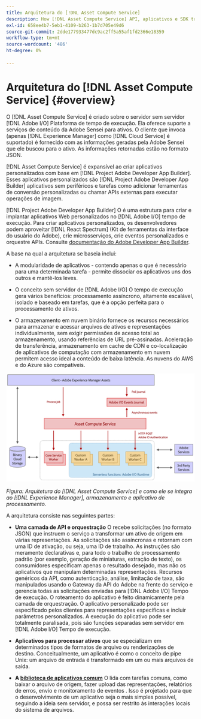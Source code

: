 ```yaml
---
title: Arquitetura do [!DNL Asset Compute Service]
description: How [!DNL Asset Compute Service] API, aplicativos e SDK trabalham juntos para fornecer um serviço de processamento de ativos nativo em nuvem.
exl-id: 658ee4b7-5eb1-4109-b263-1b7d705e49d6
source-git-commit: 2dde177933477dc9ac2ff5a55af1fd2366e18359
workflow-type: tm+mt
source-wordcount: '486'
ht-degree: 0%

---
```


# Arquitetura do [!DNL Asset Compute Service] {#overview}

O [!DNL Asset Compute Service] é criado sobre o servidor sem servidor [!DNL Adobe I/O] Plataforma de tempo de execução. Ela oferece suporte a serviços de conteúdo da Adobe Sensei para ativos. O cliente que invoca (apenas [!DNL Experience Manager] como [!DNL Cloud Service] é suportado) é fornecido com as informações geradas pela Adobe Sensei que ele buscou para o ativo. As informações retornadas estão no formato JSON.

[!DNL Asset Compute Service] é expansível ao criar aplicativos personalizados com base em [!DNL Project Adobe Developer App Builder]. Esses aplicativos personalizados são [!DNL Project Adobe Developer App Builder] aplicativos sem periféricos e tarefas como adicionar ferramentas de conversão personalizadas ou chamar APIs externas para executar operações de imagem.

[!DNL Project Adobe Developer App Builder] O é uma estrutura para criar e implantar aplicativos Web personalizados no [!DNL Adobe I/O] tempo de execução. Para criar aplicativos personalizados, os desenvolvedores podem aproveitar [!DNL React Spectrum] (Kit de ferramentas da interface do usuário do Adobe), crie microsserviços, crie eventos personalizados e orquestre APIs. Consulte [documentação do Adobe Developer App Builder](https://developer.adobe.com/app-builder/docs/overview).

A base na qual a arquitetura se baseia inclui:

* A modularidade de aplicativos - contendo apenas o que é necessário para uma determinada tarefa - permite dissociar os aplicativos uns dos outros e mantê-los leves.

* O conceito sem servidor de [!DNL Adobe I/O] O tempo de execução gera vários benefícios: processamento assíncrono, altamente escalável, isolado e baseado em tarefas, que é a opção perfeita para o processamento de ativos.

* O armazenamento em nuvem binário fornece os recursos necessários para armazenar e acessar arquivos de ativos e representações individualmente, sem exigir permissões de acesso total ao armazenamento, usando referências de URL pré-assinadas. Aceleração de transferência, armazenamento em cache de CDN e co-localização de aplicativos de computação com armazenamento em nuvem permitem acesso ideal a conteúdo de baixa latência. As nuvens do AWS e do Azure são compatíveis.

![Arquitetura do Asset compute Service](assets/architecture-diagram.png)

*Figura: Arquitetura do [!DNL Asset Compute Service] e como ele se integra ao [!DNL Experience Manager], armazenamento e aplicativo de processamento.*

A arquitetura consiste nas seguintes partes:

* **Uma camada de API e orquestração** O recebe solicitações (no formato JSON) que instruem o serviço a transformar um ativo de origem em várias representações. As solicitações são assíncronas e retornam com uma ID de ativação, ou seja, uma ID de trabalho. As instruções são meramente declarativas e, para todo o trabalho de processamento padrão (por exemplo, geração de miniaturas, extração de texto), os consumidores especificam apenas o resultado desejado, mas não os aplicativos que manipulam determinadas representações. Recursos genéricos da API, como autenticação, análise, limitação de taxa, são manipulados usando o Gateway da API do Adobe na frente do serviço e gerencia todas as solicitações enviadas para [!DNL Adobe I/O] Tempo de execução. O roteamento do aplicativo é feito dinamicamente pela camada de orquestração. O aplicativo personalizado pode ser especificado pelos clientes para representações específicas e incluir parâmetros personalizados. A execução do aplicativo pode ser totalmente paralisada, pois são funções separadas sem servidor em [!DNL Adobe I/O] Tempo de execução.

* **Aplicativos para processar ativos** que se especializam em determinados tipos de formatos de arquivo ou renderizações de destino. Conceitualmente, um aplicativo é como o conceito de pipe Unix: um arquivo de entrada é transformado em um ou mais arquivos de saída.

* **A [biblioteca de aplicativos comum](https://github.com/adobe/asset-compute-sdk)** O lida com tarefas comuns, como baixar o arquivo de origem, fazer upload das representações, relatórios de erros, envio e monitoramento de eventos . Isso é projetado para que o desenvolvimento de um aplicativo seja o mais simples possível, seguindo a ideia sem servidor, e possa ser restrito às interações locais do sistema de arquivos.

<!-- TBD:

* About the YAML file?
* See [https://developer.adobe.com/app-builder/docs/getting_started/first_app/#5-anatomy-of-a-project-firefly-application](https://www.adobe.io/project-firefly/docs/getting_started/first_app/#5-anatomy-of-a-project-firefly-application).

* minimize description to custom applications
* remove all internal stuff (e.g. Photoshop application, API Gateway) from text and diagram
* update diagram to focus on 3rd party custom applications ONLY
* Explain important transactions/handshakes?
* Flow of assets/control? See the illustration on the Nui diagrams wiki.
* Illustrations. See the SVG shared by Alex.
* Exceptions? Limitations? Call-outs? Gotchas?
* Do we want to add what basic processing is not available currently, that is expected by existing AEM customers?
-->
